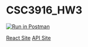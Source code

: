 # CSC3916_HW3

[![Run in Postman](https://run.pstmn.io/button.svg)](https://app.getpostman.com/run-collection/5676d3dfc9ff43342a39?action=collection%2Fimport)

[React Site](https://jfull-hw5.herokuapp.com/)
[API Site](https://jfull-api.herokuapp.com/)
